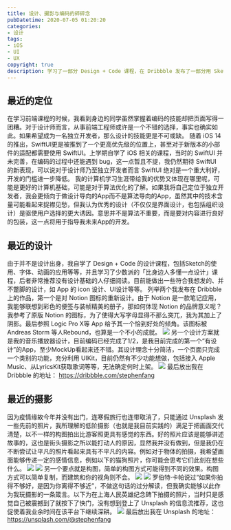 ```yaml
---
title: 设计、摄影与编码的碎碎念
pubDatetime: 2020-07-05 01:20:20
categories: 
- 设计
tags: 
- iOS
- UI
- UX
copyright: true
description: 学习了一部分 Design + Code 课程，在 Dribbble 发布了一部分用 Sketch 设计的东西，加之十分喜欢 Notion 这款笔记应用，使得我产生了对于设计与编码的一些零碎的思考。Notion招聘的标准为“Designer Who Can Code”，我将其视为也是一种社会需求的反馈，相较于强调编码的能力，他们的团队更强调设计师的属性。随着应用程序的同质化越来越明显，优秀的设计、优秀的交互能够给用户带来耳目一新的体验，有时能够获得更好的回报。
---
```


<!--more-->

## 最近的定位
在学习前端课程的时候，我看到身边的同学虽然掌握着编码的技能却把页面写得一团糟。对于设计师而言，从事前端工程师或许是一个不错的选择，事实也确实如此。如果希望成为一名独立开发者，那么设计的技能更是不可或缺。
随着 iOS 14 的推出，SwiftUI更是被推到了一个更高优先级的位置上，甚至对于新版本的小部件的适配都需要使用 SwiftUI。上学期自学了 iOS 相关的课程，当时的 SwiftUI 并未完善，在编码的过程中还能遇到 bug，这一点暂且不提，我仍然期待 SwiftUI 的新表现，可以说对于设计师乃至独立开发者而言 SwiftUI 绝对是一个重大利好，开发的门槛进一步降低。
我的计算机学习生涯带给我的优势又体现在哪里呢，可能是更好的计算机基础，可能是对于算法优化的了解。如果我将自己定位于独立开发者，我会更倾向于做设计导向的App而不是算法导向的App，虽然其中的技术含量可能看起来捉襟见愁，但我认为优秀的设计（不仅仅是界面设计，也包括组织设计）是驱使用户选择的更大诱因。意思并不是算法不重要，而是要对内容进行良好的包装，这一点将用于指导我未来App的开发。

## 最近的设计
由于并不是设计出身，我自学了 Design + Code 的设计课程，包括Sketch的使用、字体、动画的应用等等，并且学习了少数派的「比身边人多懂一点设计」课程，后者非常推荐没有设计基础的人仔细阅读。目前能做出一些符合我想发的、并不蹩脚的设计，如 App 的 icon 设计、UI设计等等。
列举两个我发布在 Dribbble 上的作品，第一个是对 Notion 图标的重新设计。由于 Notion 是一款笔记应用，我能够联想到彩色的便签与装帧精美的册子，那如何体现 Notion 的品牌意义呢？我参考了原版 Notion 的图标，为了使得大写字母显得不那么突兀，我为其加上了阴影。最后参照 Logic Pro X等 App 给予其一个恰到好处的倾角。该图标被 Andreas Storm 等人Rebound，也算是一个不小的成就。
![](http://image.stephenfang.me/%E6%88%AA%E5%9B%BE2020-07-12%20at%2001.21.51.png)
另一个设计方案就是我的音乐播放器设计，目前编码已经完成了1/2，是我目前完成的第一个“有设计”的App，至少MockUp看起来还不错。其设计理念十分简洁，一个页面只完成一个类别的功能，充分利用 UIKit，目前仍然有不少功能想做，包括接入 Apple Music、从LyricsKit获取歌词等等，无法确定何时上架。
![](http://image.stephenfang.me/%E6%88%AA%E5%9B%BE2020-07-12%20at%2001.33.30.png)
最后放出我在 Dribbble 的地址： https://dribbble.com/stephenfang

## 最近的摄影
因为疫情缘故今年并没有出门，连寒假旅行也连带取消了，只能通过 Unsplash 发一些先前的照片，我所理解的低阶摄影（也就是我目前实践的）满足于把画面交代清楚，以不一样的构图拍出比游客照更具有感觉的东西。好的照片应该是能够讲述故事的，这也是街头摄影之所以能打动人的原因，显然我并没有做到，但是我仍在不断尝试让平凡的照片看起来具有不平凡的内容。例如对于物体的拍摄，我希望画面能够传递一定的感情信息，例如以下的猫狗照片，你可能会思考它们此刻在想些什么。
![](http://image.stephenfang.me/%E6%88%AA%E5%9B%BE2020-07-12%20at%2013.52.32.png)
![](http://image.stephenfang.me/%E6%88%AA%E5%9B%BE2020-07-12%20at%2013.54.52.png)
另一个要点就是构图，简单的构图方式可能得到不同的效果。构图方式可以简单复制，而建筑和你的视角则不会。
![](http://image.stephenfang.me/%E6%88%AA%E5%9B%BE2020-07-12%20at%2013.56.52.png)
![](http://image.stephenfang.me/%E6%88%AA%E5%9B%BE2020-07-12%20at%2013.59.12.png)
罗伯特·卡帕说过“如果你拍得不够好，是因为你离得不够近”，不做这句话的过分解读，但我确实能够以此作为我玩摄影的一条箴言。以下为在上海人民英雄纪念碑下拍摄的照片，当时只是感觉自己被震撼到了就按下了快门，没有想到登上了 Unsplash 的信息流推荐，这也促使着我业余时间在该平台下继续深耕。
![](http://image.stephenfang.me/%E6%88%AA%E5%9B%BE2020-07-12%20at%2014.00.55.png)
最后放出我在 Unsplash 的地址： https://unsplash.com/@stephenfang